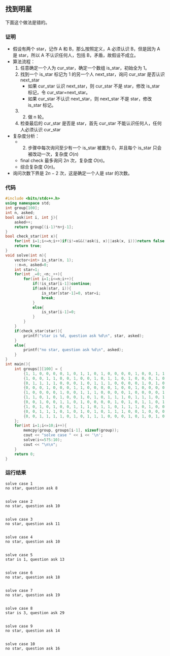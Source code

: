## 找到明星

下面这个做法是错的。

### 证明

- 假设有两个 star，记作 A 和 B，那么按照定义，A 必须认识 B，但是因为 A 是 star，所以 A 不认识任何人，包括 B，矛盾，故假设不成立。
- 算法流程：
  1. 任意确定一个人为 cur_star，确定一个数组 is_star，初始全为 1。
  2. 找到一个 is_star 标记为 1 的另一个人 next_star，询问 cur_star 是否认识 next_star
     - 如果 cur_star 认识 next_star，则 cur_star 不是 star，修改 is_star 标记，令 cur_star=next_star。
     - 如果 cur_star 不认识 next_star，则 next_star 不是 star，修改 is_star 标记。
  3. 2. 做 n 轮。
  4. 检查最后的 cur_star 是否是 star，首先 cur_star 不能认识任何人，任何人必须认识 cur_star
- 复杂度分析：
  - 2. 步骤中每次询问至少有一个 is_star 被置为 0，并且每个 is_star 只会被改动一次，复杂度 $O(n)$
  - final check 最多询问 $2n$ 次，复杂度 $O(n)$。
  - 综合复杂度 $O(n)$。
- 询问次数下界是 $2n-2$ 次，这是确定一个人是 star 的次数。

### 代码

```c++
#include <bits/stdc++.h>
using namespace std;
int group[100];
int n, asked;
bool ask(int i, int j){
    asked++;
    return group[(i-1)*n+j-1];
}
bool check_star(int x){
    for(int i=1;i<=n;i++)if(i!=x&&(!ask(i, x)||ask(x, i)))return false;
    return true;
}
void solve(int n){
    vector<int> is_star(n, 1);
    ::n=n, asked=0;
    int star=1;
    for(int _=0;_<n;_++){
        for(int i=1;i<=n;i++){
            if(!is_star[i-1])continue;
            if(ask(star, i)){
                is_star[star-1]=0, star=i;
                break;
            }
            else{
                is_star[i-1]=0;
            }
        }
    }
    if(check_star(star)){
        printf("star is %d, question ask %d\n", star, asked);
    }
    else{
        printf("no star, question ask %d\n", asked);
    }
}
int main(){
    int groups[][100] = {
        {1, 1, 0, 0, 0, 0, 1, 0, 1, 1, 0, 1, 0, 0, 0, 0, 1, 0, 0, 1, 1, 1, 0, 1, 0},
        {1, 0, 0, 1, 1, 0, 0, 1, 0, 0, 1, 0, 1, 1, 0, 1, 0, 0, 0, 1, 0, 1, 0, 1, 1},
        {0, 1, 1, 1, 1, 0, 0, 0, 1, 0, 1, 1, 1, 0, 0, 0, 0, 1, 0, 1, 0, 1, 0, 0, 1},
        {0, 0, 0, 1, 0, 0, 0, 1, 1, 0, 0, 0, 0, 1, 0, 0, 1, 0, 0, 0, 0, 1, 0, 0, 0},
        {1, 0, 0, 0, 0, 1, 0, 0, 1, 1, 1, 0, 0, 0, 0, 1, 0, 0, 0, 0, 1, 1, 0, 1, 0},
        {1, 1, 0, 1, 0, 1, 0, 0, 1, 0, 1, 0, 1, 1, 1, 0, 1, 1, 1, 0, 1, 0, 0, 0, 1, 1, 0, 0, 0, 1, 1, 1, 0, 0, 1, 1, 0, 1, 0, 0, 0, 1, 0, 1, 1, 1, 1, 0, 1, 0, 0, 1, 1, 1, 0, 1, 1, 1, 1, 1, 1, 1, 0, 1, 0, 1, 1, 0, 1, 0, 0, 0, 0, 0, 0, 0, 0, 0, 0, 1, 0, 1, 0, 1, 0, 0, 0, 1, 1, 1, 0, 1, 0, 1, 1, 0, 1, 0, 1, 1},
        {0, 0, 1, 0, 0, 1, 1, 0, 1, 0, 0, 0, 0, 1, 0, 1, 0, 1, 1, 0, 1, 0, 0, 1, 1, 1, 1, 1, 0, 0, 0, 0, 0, 0, 0, 1, 1, 1, 1, 0, 1, 1, 0, 1, 1, 1, 1, 1, 1, 0, 1, 0, 1, 1, 1, 0, 1, 0, 0, 1, 1, 0, 0, 0, 0, 1, 0, 0, 1, 0, 1, 1, 0, 0, 1, 0, 0, 0, 0, 0, 0, 1, 0, 0, 1, 0, 1, 0, 0, 0, 1, 0, 1, 0, 1, 1, 1, 0, 0, 0},
        {1, 0, 1, 0, 1, 0, 0, 1, 1, 1, 0, 1, 1, 0, 1, 1, 1, 0, 1, 0, 0, 0, 1, 0, 0, 0, 0, 0, 0, 0, 1, 1, 1, 0, 1, 0, 0, 1, 0, 0, 0, 0, 1, 0, 0, 0, 1, 1, 0, 0, 0, 1, 1, 1, 1, 0, 1, 0, 1, 1, 0, 0, 1, 1, 1, 0, 1, 0, 0, 0, 0, 1, 1, 0, 0, 1, 1, 1, 1, 0, 1, 0, 1, 1, 0, 1, 0, 0, 1, 1, 0, 1, 1, 0, 0, 1, 0, 1, 0, 1},
        {0, 0, 1, 1, 1, 0, 1, 0, 1, 0, 1, 0, 1, 1, 1, 0, 0, 1, 0, 0, 0, 0, 1, 1, 1, 1, 1, 0, 1, 0, 1, 0, 1, 1, 0, 1, 1, 0, 0, 0, 1, 0, 0, 1, 1, 1, 0, 1, 1, 0, 1, 1, 1, 0, 1, 0, 0, 0, 0, 0, 0, 0, 0, 1, 0, 0, 0, 1, 0, 1, 0, 1, 1, 1, 0, 1, 0, 1, 1, 1, 0, 1, 1, 0, 1, 1, 1, 0, 0, 1, 0, 1, 1, 1, 0, 0, 1, 1, 0, 0},
        {0, 0, 1, 1, 1, 1, 0, 1, 0, 1, 1, 1, 0, 0, 0, 1, 0, 1, 0, 1, 0, 0, 1, 0, 0, 1, 1, 1, 0, 0, 0, 0, 1, 0, 1, 0, 1, 1, 1, 0, 1, 0, 0, 1, 1, 0, 1, 0, 1, 1, 0, 1, 1, 1, 1, 1, 0, 0, 1, 1, 1, 1, 0, 0, 0, 0, 0, 0, 0, 0, 0, 1, 0, 0, 1, 0, 1, 1, 1, 1, 1, 0, 0, 1, 1, 1, 0, 1, 0, 1, 1, 0, 1, 0, 1, 1, 0, 0, 0, 0},
    };
    for(int i=1;i<=10;i++){
        memcpy(group, groups[i-1], sizeof(group));
        cout << "solve case " << i << '\n';
        solve(i<=5?5:10);
        cout << "\n\n";
    }
    return 0;
}
```

### 运行结果

```
solve case 1
no star, question ask 8


solve case 2
no star, question ask 10


solve case 3
no star, question ask 11


solve case 4
no star, question ask 10


solve case 5
star is 1, question ask 13


solve case 6
no star, question ask 18


solve case 7
no star, question ask 19


solve case 8
star is 3, question ask 29


solve case 9
no star, question ask 14


solve case 10
no star, question ask 16
```

